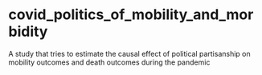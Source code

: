 # covid_politics_of_mobility_and_morbidity
 A study that tries to estimate the causal effect of political partisanship on mobility outcomes and death outcomes during the pandemic
